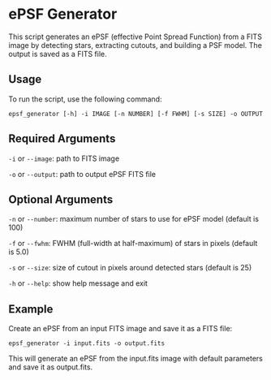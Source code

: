 # ePSF Generator

This script generates an ePSF (effective Point Spread Function) from a FITS image by detecting stars, extracting cutouts, and building a PSF model. The output is saved as a FITS file.


## Usage

To run the script, use the following command:

```
epsf_generator [-h] -i IMAGE [-n NUMBER] [-f FWHM] [-s SIZE] -o OUTPUT
```

## Required Arguments


`-i` or `--image`: path to FITS image

`-o` or `--output`: path to output ePSF FITS file


## Optional Arguments


`-n` or `--number`: maximum number of stars to use for ePSF model (default is 100)

`-f` or `--fwhm`: FWHM (full-width at half-maximum) of stars in pixels (default is 5.0)

`-s` or `--size`: size of cutout in pixels around detected stars (default is 25)

`-h` or `--help`: show help message and exit


## Example

Create an ePSF from an input FITS image and save it as a FITS file:

```
epsf_generator -i input.fits -o output.fits
```
This will generate an ePSF from the input.fits image with default parameters and save it as output.fits.